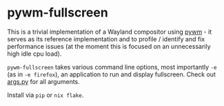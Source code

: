 # pywm-fullscreen

This is a trivial implementation of a Wayland compositor using [pywm](https://github.com/jbuchermn/pywm) - it serves as its reference implementation and to profile / identify and fix performance issues (at the moment this is focused on an unnecessarily high idle cpu load).

`pywm-fullscreen` takes various command line options, most importantly `-e` (as in `-e firefox`), an application to run and display fullscreen. Check out [args.py](pywm_fullscreen/args.py) for all arguments.

Install via `pip` or `nix flake`.
